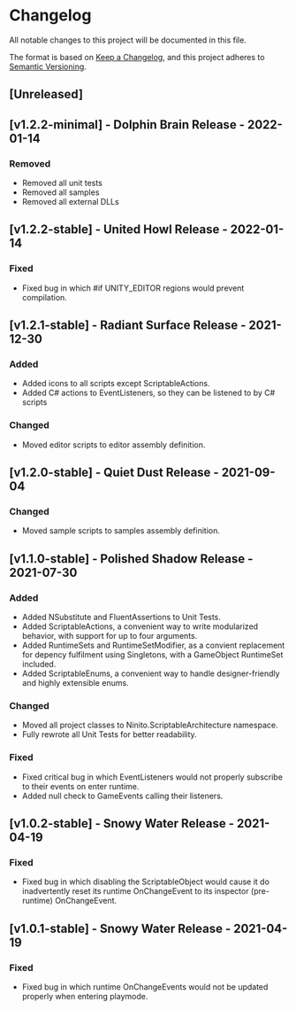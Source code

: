 # Changelog
All notable changes to this project will be documented in this file.

The format is based on [Keep a Changelog](https://keepachangelog.com/en/1.0.0/),
and this project adheres to [Semantic Versioning](https://semver.org/spec/v2.0.0.html).

## [Unreleased]

## [v1.2.2-minimal] - Dolphin Brain Release - 2022-01-14
### Removed
- Removed all unit tests
- Removed all samples
- Removed all external DLLs

## [v1.2.2-stable] - United Howl Release - 2022-01-14
### Fixed
- Fixed bug in which #if UNITY_EDITOR regions would prevent compilation.

## [v1.2.1-stable] - Radiant Surface Release - 2021-12-30
### Added
- Added icons to all scripts except ScriptableActions.
- Added C# actions to EventListeners, so they can be listened to by C# scripts
### Changed
- Moved editor scripts to editor assembly definition.

## [v1.2.0-stable] - Quiet Dust Release - 2021-09-04
### Changed
- Moved sample scripts to samples assembly definition.

## [v1.1.0-stable] - Polished Shadow Release - 2021-07-30
### Added
- Added NSubstitute and FluentAssertions to Unit Tests.
- Added ScriptableActions, a convenient way to write modularized behavior, with support for up to four arguments.
- Added RuntimeSets and RuntimeSetModifier, as a convient replacement for depency fulfilment using Singletons, with a GameObject RuntimeSet included.
- Added ScriptableEnums, a convenient way to handle designer-friendly and highly extensible enums.
### Changed
- Moved all project classes to Ninito.ScriptableArchitecture namespace.
- Fully rewrote all Unit Tests for better readability.
### Fixed
- Fixed critical bug in which EventListeners would not properly subscribe to their events on enter runtime.
- Added null check to GameEvents calling their listeners.

## [v1.0.2-stable] - Snowy Water Release - 2021-04-19
### Fixed
- Fixed bug in which disabling the ScriptableObject would cause it do inadvertently reset its runtime OnChangeEvent to its inspector (pre-runtime) OnChangeEvent.

## [v1.0.1-stable] - Snowy Water Release - 2021-04-19
### Fixed
- Fixed bug in which runtime OnChangeEvents would not be updated properly when entering playmode.